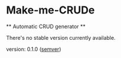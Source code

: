 Make-me-CRUDe
===

** Automatic CRUD generator **


There's no stable version currently available.

version: 0.1.0 \([semver](semver.org))
